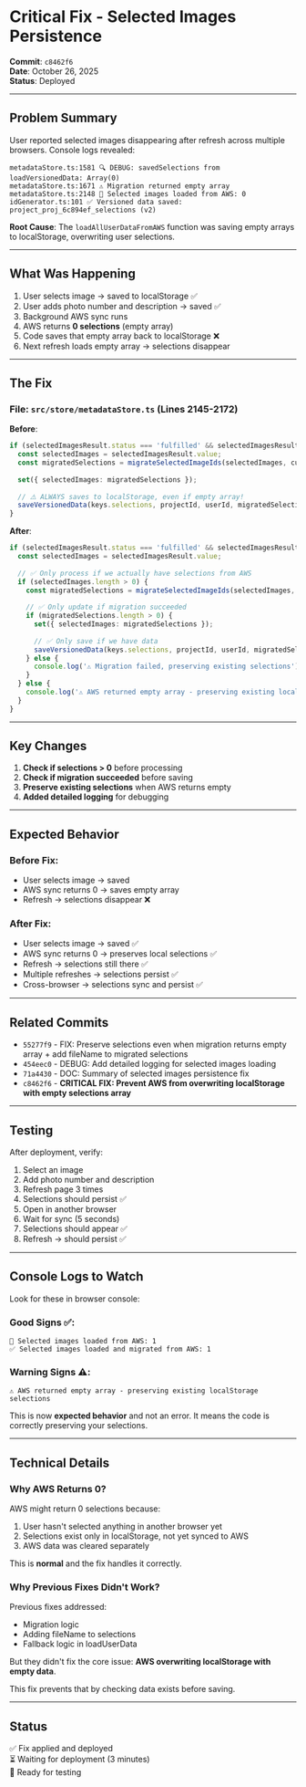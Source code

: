 # Critical Fix - Selected Images Persistence

**Commit**: `c8462f6`  
**Date**: October 26, 2025  
**Status**: Deployed

---

## Problem Summary

User reported selected images disappearing after refresh across multiple browsers. Console logs revealed:

```
metadataStore.ts:1581 🔍 DEBUG: savedSelections from loadVersionedData: Array(0)
metadataStore.ts:1671 ⚠️ Migration returned empty array
metadataStore.ts:2148 📸 Selected images loaded from AWS: 0
idGenerator.ts:101 ✅ Versioned data saved: project_proj_6c894ef_selections (v2)
```

**Root Cause**: The `loadAllUserDataFromAWS` function was saving empty arrays to localStorage, overwriting user selections.

---

## What Was Happening

1. User selects image → saved to localStorage ✅
2. User adds photo number and description → saved ✅
3. Background AWS sync runs
4. AWS returns **0 selections** (empty array)
5. Code saves that empty array back to localStorage ❌
6. Next refresh loads empty array → selections disappear

---

## The Fix

### File: `src/store/metadataStore.ts` (Lines 2145-2172)

**Before**:
```typescript
if (selectedImagesResult.status === 'fulfilled' && selectedImagesResult.value) {
  const selectedImages = selectedImagesResult.value;
  const migratedSelections = migrateSelectedImageIds(selectedImages, currentImages);
  
  set({ selectedImages: migratedSelections });
  
  // ⚠️ ALWAYS saves to localStorage, even if empty array!
  saveVersionedData(keys.selections, projectId, userId, migratedSelections);
}
```

**After**:
```typescript
if (selectedImagesResult.status === 'fulfilled' && selectedImagesResult.value) {
  const selectedImages = selectedImagesResult.value;
  
  // ✅ Only process if we actually have selections from AWS
  if (selectedImages.length > 0) {
    const migratedSelections = migrateSelectedImageIds(selectedImages, currentImages);
    
    // ✅ Only update if migration succeeded
    if (migratedSelections.length > 0) {
      set({ selectedImages: migratedSelections });
      
      // ✅ Only save if we have data
      saveVersionedData(keys.selections, projectId, userId, migratedSelections);
    } else {
      console.log('⚠️ Migration failed, preserving existing selections');
    }
  } else {
    console.log('⚠️ AWS returned empty array - preserving existing localStorage selections');
  }
}
```

---

## Key Changes

1. **Check if selections > 0** before processing
2. **Check if migration succeeded** before saving
3. **Preserve existing selections** when AWS returns empty
4. **Added detailed logging** for debugging

---

## Expected Behavior

### Before Fix:
- User selects image → saved
- AWS sync returns 0 → saves empty array
- Refresh → selections disappear ❌

### After Fix:
- User selects image → saved ✅
- AWS sync returns 0 → preserves local selections ✅
- Refresh → selections still there ✅
- Multiple refreshes → selections persist ✅
- Cross-browser → selections sync and persist ✅

---

## Related Commits

- `55277f9` - FIX: Preserve selections even when migration returns empty array + add fileName to migrated selections
- `454eec0` - DEBUG: Add detailed logging for selected images loading
- `71a4430` - DOC: Summary of selected images persistence fix
- `c8462f6` - **CRITICAL FIX: Prevent AWS from overwriting localStorage with empty selections array**

---

## Testing

After deployment, verify:
1. Select an image
2. Add photo number and description
3. Refresh page 3 times
4. Selections should persist ✅
5. Open in another browser
6. Wait for sync (5 seconds)
7. Selections should appear ✅
8. Refresh → should persist ✅

---

## Console Logs to Watch

Look for these in browser console:

### Good Signs ✅:
```
📸 Selected images loaded from AWS: 1
✅ Selected images loaded and migrated from AWS: 1
```

### Warning Signs ⚠️:
```
⚠️ AWS returned empty array - preserving existing localStorage selections
```

This is now **expected behavior** and not an error. It means the code is correctly preserving your selections.

---

## Technical Details

### Why AWS Returns 0?

AWS might return 0 selections because:
1. User hasn't selected anything in another browser yet
2. Selections exist only in localStorage, not yet synced to AWS
3. AWS data was cleared separately

This is **normal** and the fix handles it correctly.

### Why Previous Fixes Didn't Work?

Previous fixes addressed:
- Migration logic
- Adding fileName to selections
- Fallback logic in loadUserData

But they didn't fix the core issue: **AWS overwriting localStorage with empty data**.

This fix prevents that by checking data exists before saving.

---

## Status

✅ Fix applied and deployed  
⏳ Waiting for deployment (3 minutes)  
🔬 Ready for testing


